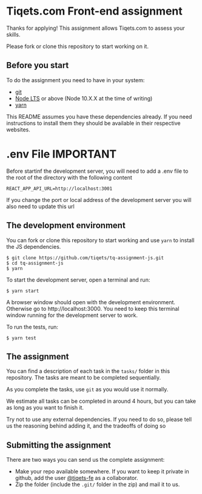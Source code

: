# Tiqets.com Front-end assignment

Thanks for applying! This assignment allows Tiqets.com to assess your skills.

Please fork or clone this repository to start working on it.

## Before you start

To do the assignment you need to have in your system:

- [git](https://git-scm.com/)
- [Node LTS](https://nodejs.org/en/about/releases/) or above (Node 10.X.X at the time of writing)
- [yarn](https://yarnpkg.com/en/)

This README assumes you have these dependencies already. If you need instructions to install them they should be available in their respective websites.

# .env File IMPORTANT

Before startinf the development server, you will need to add a .env file to the root of the directory with the following content

```
REACT_APP_API_URL=http://localhost:3001
```

If you change the port or local address of the development server you will also need to update this url

## The development environment

You can fork or clone this repository to start working and use `yarn` to install the JS dependencies.

    $ git clone https://github.com/tiqets/tq-assignment-js.git
    $ cd tq-assignment-js
    $ yarn

To start the development server, open a terminal and run:

    $ yarn start

A browser window should open with the development environment. Otherwise go to http://localhost:3000. You need to keep this terminal window running for the development server to work.

To run the tests, run:

    $ yarn test

## The assignment

You can find a description of each task in the `tasks/` folder in this repository. The tasks are meant to be completed sequentially.

As you complete the tasks, use `git` as you would use it normally.

We estimate all tasks can be completed in around 4 hours, but you can take as long as you want to finish it.

Try not to use any external dependencies. If you need to do so, please tell us the reasoning behind adding it, and the tradeoffs of doing so

## Submitting the assignment

There are two ways you can send us the complete assignment:

- Make your repo available somewhere. If you want to keep it private in github, add the user [@tiqets-fe](https://github.com/tiqets-fe/) as a collaborator.
- Zip the folder (include the `.git/` folder in the zip) and mail it to us.
